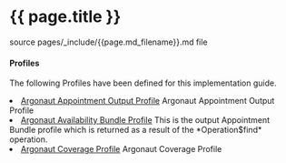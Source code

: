 # {{ page.title }}

source pages/_include/{{page.md_filename}}.md  file

#### Profiles

The following Profiles have been defined for this implementation guide.

<!-- { % include list-profiles.xhtml % } -->

<li><a href="StructureDefinition-appt-output.html">Argonaut Appointment Output Profile</a> Argonaut Appointment Output Profile</li>
<li><a href="StructureDefinition-avail-bundle.html">Argonaut Availability Bundle Profile</a> This is the output Appointment Bundle profile which is returned as a result of the *Operation$find* operation.</li>
 <li><a href="StructureDefinition-argo-coverage.html">Argonaut Coverage Profile</a> Argonaut Coverage Profile</li>
<br />
